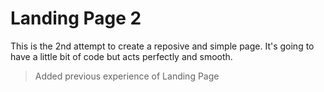 # Landing Page 2

This is the 2nd attempt to create a reposive and simple page. It's going to have a little bit of code but acts perfectly and smooth.

> Added previous experience of Landing Page
